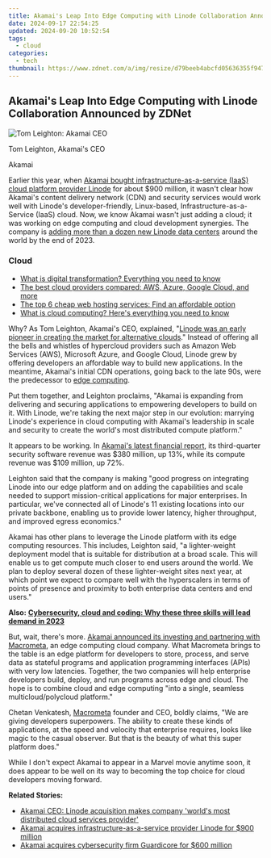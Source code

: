 ```yaml
---
title: Akamai's Leap Into Edge Computing with Linode Collaboration Announced by ZDNet
date: 2024-09-17 22:54:25
updated: 2024-09-20 10:52:54
tags:
  - cloud
categories:
  - tech
thumbnail: https://www.zdnet.com/a/img/resize/d79beeb4abcfd05636355f94742171c61e37ed81/2022/11/09/746e52aa-cae4-4017-9de4-57fc0d5c6fb7/tom-leighton-akamai-ceo-and-co-founder.jpg?width=278&height=156&fit=crop&auto=webp
---
```


## Akamai's Leap Into Edge Computing with Linode Collaboration Announced by ZDNet

![Tom Leighton: Akamai CEO](https://www.zdnet.com/a/img/resize/cca4e966fa2d2d2f5f570ff9f139df14e6c94351/2022/11/09/746e52aa-cae4-4017-9de4-57fc0d5c6fb7/tom-leighton-akamai-ceo-and-co-founder.jpg?auto=webp&width=1280)

 Tom Leighton, Akamai's CEO

Akamai

Earlier this year, when [Akamai bought infrastructure-as-a-service (IaaS) cloud platform provider Linode](https://www.zdnet.com/article/akamai-acquires-infrastructure-as-a-service-provider-linode-for-900-million/) for about $900 million, it wasn't clear how Akamai's content delivery network (CDN) and security services would work well with Linode's developer-friendly, Linux-based, Infrastructure-as-a-Service (IaaS) cloud. Now, we know Akamai wasn't just adding a cloud; it was working on edge computing and cloud development synergies. The company is [adding more than a dozen new Linode data centers](https://www.akamai.com/blog/cloud/akamai-turns-up-linode-past-11) around the world by the end of 2023.

### Cloud

* [​What is digital transformation? Everything you need to know](https://www.zdnet.com/article/what-is-digital-transformation-everything-you-need-to-know-about-how-technology-is-reshaping/)
* [The best cloud providers compared: AWS, Azure, Google Cloud, and more](https://www.zdnet.com/article/the-top-cloud-providers-of-2021-aws-microsoft-azure-google-cloud-hybrid-saas/)
* [The top 6 cheap web hosting services: Find an affordable option](https://www.zdnet.com/article/best-cheap-web-hosting/)
* [What is cloud computing? Here's everything you need to know](https://www.zdnet.com/article/what-is-cloud-computing-everything-you-need-to-know-about-the-cloud/)

Why? As Tom Leighton, Akamai's CEO, explained, "[Linode was an early pioneer in creating the market for alternative clouds](https://www.akamai.com/blog/news/linode-akamai-transform-how-developers-use-the-cloud)." Instead of offering all the bells and whistles of hypercloud providers such as Amazon Web Services (AWS), Microsoft Azure, and Google Cloud, Linode grew by offering developers an affordable way to build new applications. In the meantime, Akamai's initial CDN operations, going back to the late 90s, were the predecessor to [edge computing](https://www.zdnet.com/article/where-the-edge-is-in-edge-computing-why-it-matters-and-how-we-use-it/).

Put them together, and Leighton proclaims, "Akamai is expanding from delivering and securing applications to empowering developers to build on it. With Linode, we're taking the next major step in our evolution: marrying Linode's experience in cloud computing with Akamai's leadership in scale and security to create the world's most distributed compute platform." 

It appears to be working. In [Akamai's latest financial report](https://seekingalpha.com/article/4555082-akamai-technologies-inc-akam-q3-2022-earnings-call-transcript), its third-quarter security software revenue was $380 million, up 13%, while its compute revenue was $109 million, up 72%. 

Leighton said that the company is making "good progress on integrating Linode into our edge platform and on adding the capabilities and scale needed to support mission-critical applications for major enterprises. In particular, we've connected all of Linode's 11 existing locations into our private backbone, enabling us to provide lower latency, higher throughput, and improved egress economics."

Akamai has other plans to leverage the Linode platform with its edge computing resources. This includes, Leighton said, "a lighter-weight deployment model that is suitable for distribution at a broad scale. This will enable us to get compute much closer to end users around the world. We plan to deploy several dozen of these lighter-weight sites next year, at which point we expect to compare well with the hyperscalers in terms of points of presence and proximity to both enterprise data centers and end users."

**Also:** [**Cybersecurity, cloud and coding: Why these three skills will lead demand in 2023**](https://www.zdnet.com/article/cybersecurity-cloud-and-coding-why-these-three-skills-will-lead-demand-in-2023/)

But, wait, there's more. [Akamai announced its investing and partnering with Macrometa](https://www.prnewswire.com/news-releases/akamai-and-macrometa-partner-to-create-edge-cloud-super-platform-for-enterprise-developers-301671248.html), an edge computing cloud company. What Macrometa brings to the table is an edge platform for developers to store, process, and serve data as stateful programs and application programming interfaces (APIs) with very low latencies. Together, the two companies will help enterprise developers build, deploy, and run programs across edge and cloud. The hope is to combine cloud and edge computing "into a single, seamless multicloud/polycloud platform."

Chetan Venkatesh, [Macrometa](https://www.macrometa.com/) founder and CEO, boldly claims, "We are giving developers superpowers. The ability to create these kinds of applications, at the speed and velocity that enterprise requires, looks like magic to the casual observer. But that is the beauty of what this super platform does."

While I don't expect Akamai to appear in a Marvel movie anytime soon, it does appear to be well on its way to becoming the top choice for cloud developers moving forward.

**Related Stories:**

* [Akamai CEO: Linode acquisition makes company 'world's most distributed cloud services provider'](https://www.zdnet.com/article/akamai-ceo-linode-acquisition-makes-company-worlds-most-distributed-cloud-services-provider/)
* [Akamai acquires infrastructure-as-a-service provider Linode for $900 million](https://www.zdnet.com/article/akamai-acquires-infrastructure-as-a-service-provider-linode-for-900-million/)
* [Akamai acquires cybersecurity firm Guardicore for $600 million](https://www.zdnet.com/article/akamai-acquires-cybersecurity-firm-guardicore/)

<ins class="adsbygoogle"
     style="display:block"
     data-ad-format="autorelaxed"
     data-ad-client="ca-pub-7571918770474297"
     data-ad-slot="1223367746"></ins>



<ins class="adsbygoogle"
     style="display:block"
     data-ad-client="ca-pub-7571918770474297"
     data-ad-slot="8358498916"
     data-ad-format="auto"
     data-full-width-responsive="true"></ins>
